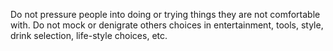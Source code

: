 Do not pressure people into doing or trying things they are not comfortable
with. Do not mock or denigrate others choices in entertainment, tools, style,
drink selection, life-style choices, etc.
